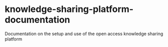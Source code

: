 # knowledge-sharing-platform-documentation
Documentation on the setup and use of the open access knowledge sharing platform
